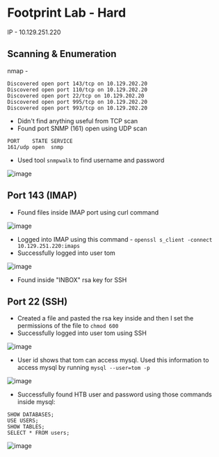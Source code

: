 # Footprint Lab - Hard


IP - 10.129.251.220 


## Scanning & Enumeration


nmap - 
```
Discovered open port 143/tcp on 10.129.202.20
Discovered open port 110/tcp on 10.129.202.20
Discovered open port 22/tcp on 10.129.202.20
Discovered open port 995/tcp on 10.129.202.20
Discovered open port 993/tcp on 10.129.202.20
```
* Didn't find anything useful from TCP scan
* Found port SNMP (161) open using UDP scan

```
PORT    STATE SERVICE
161/udp open  snmp
```


* Used tool ```snmpwalk``` to find username and password


![image](https://github.com/user-attachments/assets/bd322157-2a10-4ba0-ada8-d19943fb153d)



## Port 143 (IMAP)

* Found files inside IMAP port using curl command


![image](https://github.com/user-attachments/assets/3c41d11b-ae4c-4fb5-a94e-d3ab75bcb573)


* Logged into IMAP using this command - ``` openssl s_client -connect 10.129.251.220:imaps ```
* Successfully logged into user tom

![image](https://github.com/user-attachments/assets/290810fd-57d9-4c14-9700-c975ab9da25b)


* Found inside "INBOX" rsa key for SSH


## Port 22 (SSH)

* Created a file and pasted the rsa key inside and then I set the permissions of the file to ```chmod 600```
* Successfully logged into user tom using SSH


![image](https://github.com/user-attachments/assets/c9d742f9-c19c-4417-b62a-bff3c565131f)


* User id shows that tom can access mysql. Used this information to access mysql by running ```mysql --user=tom -p```


![image](https://github.com/user-attachments/assets/a18b1227-a5b3-4496-97c9-c01b2885b399)



* Successfully found HTB user and password using those commands inside mysql:


```
SHOW DATABASES;
USE USERS;
SHOW TABLES;
SELECT * FROM users;
```


![image](https://github.com/user-attachments/assets/7c73b6e3-b270-4526-87b2-94f77ea646e6)

 
